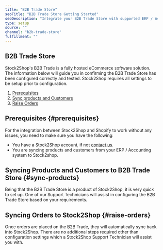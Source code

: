 ```yaml
---
title: "B2B Trade Store"
seoTitle: "B2B Trade Store Getting Started"
seoDescription: "Integrate your B2B Trade Store with supported ERP / Accounting Systems and 3rd Party Logistics services through Stock2Shop"
type: setup
source: ""
channel: "b2b-trade-store"
fulfillment: ""
---
```


## B2B Trade Store
Stock2Shop's B2B Trade is a fully hosted eCommerce software solution. 
The information below will guide you in confirming the B2B Trade Store has been configured correctly and tested.
Stock2Shop requires all settings to be setup prior to configuration.


1. [Prerequisites](#prerequisites) 
2. [Sync products and Customers](#sync-products) 
3. [Raise Orders](#raise-orders) 

## Prerequisites {#prerequisites}
For the integration between Stock2Shop and Shopify to work without any issues, you need to make sure you have the following:

- You have a Stock2Shop account, if not [contact us](/contact-us/ "Contact Stock2Shop").
- You are syncing products and customers from your ERP / Accounting system to Stock2shop.

## Syncing Products and Customers to B2B Trade Store {#sync-products}
Being that the B2B Trade Store is a product of Stock2Shop, it is very quick to set up.
One of our Support Technicians will assist in configuring the B2B Trade Store based on your requirements.

## Syncing Orders to Stock2Shop {#raise-orders}
Once orders are placed on the B2B Trade, they will automatically sync back into Stock2Shop.
There are no additional steps required other than configuration settings which a Stock2Shop Support Technician will assist you with.

